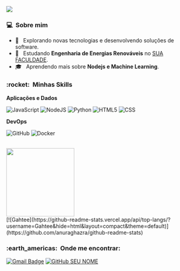 
![](https://komarev.com/ghpvc/?username=Gahtee&color=006bed)

<h3> 💻 &nbsp;Sobre mim </h3>

- 🤔 &nbsp; Explorando novas tecnologias e desenvolvendo soluções de software.
- 🌱 &nbsp; Estudando **Engenharia de Energias Renováveis** no <a href="[link da sua faculdade](https://www.ufpb.br)">SUA FACULDADE</a>.
- 🎓 &nbsp; Aprendendo mais sobre **Nodejs e Machine Learning**.

<h3> :rocket: &nbsp;Minhas Skills </h3>

**Aplicações e Dados**

  ![JavaScript](https://img.shields.io/badge/JavaScript-F7DF1E?style=for-the-badge&logo=javascript&logoColor=black)
  ![NodeJS](https://img.shields.io/badge/Node.js-43853D?style=for-the-badge&logo=node.js&logoColor=white)
  ![Python](https://img.shields.io/badge/Python-14354C?style=for-the-badge&logo=python&logoColor=white)
  ![HTML5](https://img.shields.io/badge/HTML5-E34F26?style=for-the-badge&logo=html5&logoColor=white)
  ![CSS](https://img.shields.io/badge/CSS-239120?&style=for-the-badge&logo=css3&logoColor=white)
  
**DevOps**

  ![GitHub](https://img.shields.io/badge/GitHub-100000?style=for-the-badge&logo=github&logoColor=white)
  ![Docker](https://img.shields.io/badge/Docker-2496ED?style=for-the-badge&logo=docker&logoColor=white)

<br/>

<a href="https://github.com/Gahtee">
  <img height="180em" src="https://github-readme-stats.vercel.app/api?username=Gahtee&theme=dracula&show_icons=true" />
</a>

<br/>
[![Gahtee](https://github-readme-stats.vercel.app/api/top-langs/?username=Gahtee&hide=html&layout=compact&theme=default)](https://github.com/anuraghazra/github-readme-stats)
<h3> :earth_americas: &nbsp;Onde me encontrar: </h3> 

[![Gmail Badge](https://img.shields.io/badge/-gabrieltimoteobot@email.com-006bed?style=flat-square&logo=Gmail&logoColor=white&link=mailto:SEU-EMAIL)](mailto:SEU-EMAIL)
[![GitHub SEU NOME]( https://img.shields.io/github/followers/Gahtee?label=follow&style=social)](https://github.com/Gahtee)
